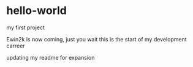 # hello-world
my first project

Ewin2k is now coming, just you wait
this is the start of my development carreer

updating my readme for expansion
